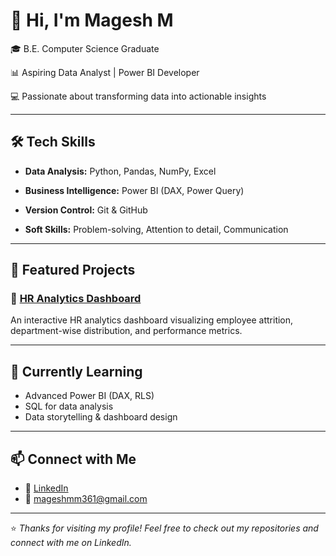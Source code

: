 # 👋 Hi, I'm Magesh M

🎓 B.E. Computer Science Graduate 

📊 Aspiring Data Analyst | Power BI Developer  

💻 Passionate about transforming data into actionable insights  

---

## 🛠️ Tech Skills

- **Data Analysis:** Python, Pandas, NumPy, Excel  

- **Business Intelligence:** Power BI (DAX, Power Query)  

- **Version Control:** Git & GitHub  

- **Soft Skills:** Problem-solving, Attention to detail, Communication  

---

## 📁 Featured Projects

### 🔹 [HR Analytics Dashboard](https://github.com/Magesh361/HR-data-analysis) 
An interactive HR analytics dashboard visualizing employee attrition, department-wise distribution, and performance metrics.

---

## 📌 Currently Learning

- Advanced Power BI (DAX, RLS)  
- SQL for data analysis  
- Data storytelling & dashboard design  

---

## 📫 Connect with Me

- 💼 [LinkedIn](https://www.linkedin.com/in/magesh-m-430374343/)
- 📧 mageshmm361@gmail.com  

---

⭐ *Thanks for visiting my profile! Feel free to check out my repositories and connect with me on LinkedIn.*
